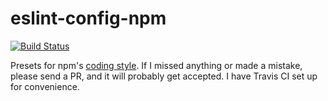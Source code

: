 # eslint-config-npm

[![Build Status](https://travis-ci.org/impinball/eslint-config-npm.svg)](https://travis-ci.org/impinball/eslint-config-npm)

Presets for npm's [coding style](https://docs.npmjs.com/misc/coding-style). If I missed anything or made a mistake, please send a PR, and it will probably get accepted. I have Travis CI set up for convenience.
